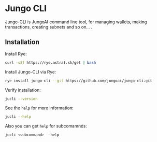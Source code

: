 # Jungo CLI

Jungo-CLI is JungoAI command line tool, for managing wallets, making transactions, 
creating subnets and so on... .

## Installation

Install Rye:

```bash
curl -sSf https://rye.astral.sh/get | bash
```

Install Jungo-CLI via Rye:

```bash
rye install jungo-cli --git https://github.com/jungoai/jungo-cli.git
```

Verify installation:

```bash
jucli --version
```

See the `help` for more information:

```bash
jucli --help
```

Also you can get `help` for subcomamnds:

```bash
jucli <subcommand> --help
```
